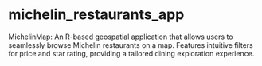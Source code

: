 # michelin_restaurants_app
MichelinMap: An R-based geospatial application that allows users to seamlessly browse Michelin restaurants on a map. Features intuitive filters for price and star rating, providing a tailored dining exploration experience.
